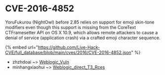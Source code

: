 # CVE-2016-4852

YoruFukurou (NightOwl) before 2.85 relies on support for emoji skin-tone modifiers even though this support is missing from the CoreText CTFramesetter API on OS X 10.9, which allows remote attackers to cause a denial of service (application crash) via a crafted emoji character sequence.

{% embed url="https://github.com/Live-Hack-CVE/full_database/blob/main/cves/2016/CVE-2016-4852.json" %}


* zhzhdoai ~> [Weblogic_Vuln](https://zeste.alice-snow.ru/2016/database/cve-2016-4852/weblogic_vuln-zhzhdoai)
* minhangxiaohui ~> [Weblogic_direct_T3_Rces](https://zeste.alice-snow.ru/2016/database/cve-2016-4852/weblogic_direct_t3_rces-minhangxiaohui)